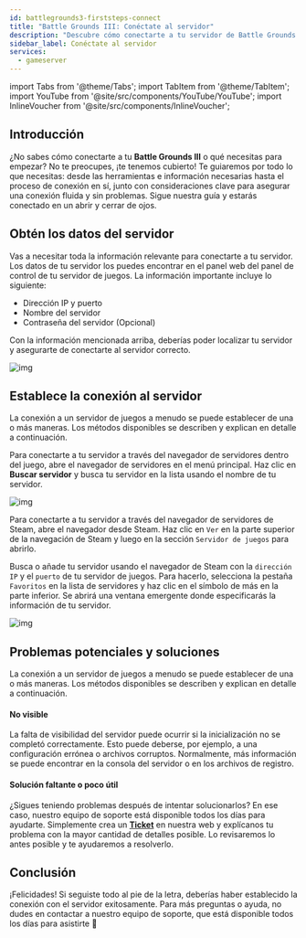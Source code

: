 ```yaml
---
id: battlegrounds3-firststeps-connect
title: "Battle Grounds III: Conéctate al servidor"
description: "Descubre cómo conectarte a tu servidor de Battle Grounds III sin problemas y disfruta de una experiencia de juego ininterrumpida → Aprende más ahora"
sidebar_label: Conéctate al servidor
services:
  - gameserver
---
```


import Tabs from '@theme/Tabs';
import TabItem from '@theme/TabItem';
import YouTube from '@site/src/components/YouTube/YouTube';
import InlineVoucher from '@site/src/components/InlineVoucher';


## Introducción
¿No sabes cómo conectarte a tu **Battle Grounds III** o qué necesitas para empezar? No te preocupes, ¡te tenemos cubierto! Te guiaremos por todo lo que necesitas: desde las herramientas e información necesarias hasta el proceso de conexión en sí, junto con consideraciones clave para asegurar una conexión fluida y sin problemas. Sigue nuestra guía y estarás conectado en un abrir y cerrar de ojos.

<InlineVoucher />



## Obtén los datos del servidor


Vas a necesitar toda la información relevante para conectarte a tu servidor. Los datos de tu servidor los puedes encontrar en el panel web del panel de control de tu servidor de juegos. La información importante incluye lo siguiente:

- Dirección IP y puerto
- Nombre del servidor
- Contraseña del servidor (Opcional)


Con la información mencionada arriba, deberías poder localizar tu servidor y asegurarte de conectarte al servidor correcto.

![img](https://screensaver01.zap-hosting.com/index.php/s/fQJQHJfTscMMa4N/preview)

## Establece la conexión al servidor


La conexión a un servidor de juegos a menudo se puede establecer de una o más maneras. Los métodos disponibles se describen y explican en detalle a continuación.

<Tabs>
    <TabItem value="connect_solution_server_browser_ingame" label="Navegador de servidores (En el juego)" default>

Para conectarte a tu servidor a través del navegador de servidores dentro del juego, abre el navegador de servidores en el menú principal. Haz clic en **Buscar servidor** y busca tu servidor en la lista usando el nombre de tu servidor. 

![img](https://screensaver01.zap-hosting.com/index.php/s/7LB7nkkFWcfFtqG/download)

</TabItem>

<TabItem value="connect_solution_server_browser_steam" label="Navegador de servidores (Steam)">



Para conectarte a tu servidor a través del navegador de servidores de Steam, abre el navegador desde Steam. Haz clic en `Ver` en la parte superior de la navegación de Steam y luego en la sección `Servidor de juegos` para abrirlo. 

Busca o añade tu servidor usando el navegador de Steam con la `dirección IP` y el `puerto` de tu servidor de juegos. Para hacerlo, selecciona la pestaña `Favoritos` en la lista de servidores y haz clic en el símbolo de más en la parte inferior. Se abrirá una ventana emergente donde especificarás la información de tu servidor. 

![img](https://screensaver01.zap-hosting.com/index.php/s/MMsokw2ZyCreeCN/download)

</TabItem>

</Tabs>



## Problemas potenciales y soluciones


La conexión a un servidor de juegos a menudo se puede establecer de una o más maneras. Los métodos disponibles se describen y explican en detalle a continuación.

#### No visible


La falta de visibilidad del servidor puede ocurrir si la inicialización no se completó correctamente. Esto puede deberse, por ejemplo, a una configuración errónea o archivos corruptos. Normalmente, más información se puede encontrar en la consola del servidor o en los archivos de registro.



#### Solución faltante o poco útil


¿Sigues teniendo problemas después de intentar solucionarlos? En ese caso, nuestro equipo de soporte está disponible todos los días para ayudarte. Simplemente crea un **[Ticket](https://zap-hosting.com/en/customer/support/)** en nuestra web y explícanos tu problema con la mayor cantidad de detalles posible. Lo revisaremos lo antes posible y te ayudaremos a resolverlo.



## Conclusión

¡Felicidades! Si seguiste todo al pie de la letra, deberías haber establecido la conexión con el servidor exitosamente. Para más preguntas o ayuda, no dudes en contactar a nuestro equipo de soporte, que está disponible todos los días para asistirte 🙂




<InlineVoucher />